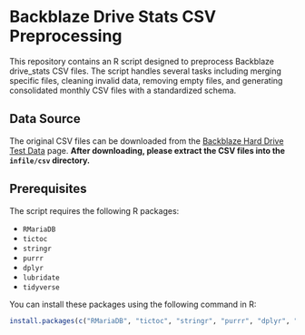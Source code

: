 # Backblaze Drive Stats CSV Preprocessing

This repository contains an R script designed to preprocess Backblaze drive_stats CSV files. The script handles several tasks including merging specific files, cleaning invalid data, removing empty files, and generating consolidated monthly CSV files with a standardized schema.

## Data Source

The original CSV files can be downloaded from the [Backblaze Hard Drive Test Data](https://www.backblaze.com/cloud-storage/resources/hard-drive-test-data/) page. **After downloading, please extract the CSV files into the `infile/csv` directory.**

## Prerequisites

The script requires the following R packages:

- `RMariaDB`
- `tictoc`
- `stringr`
- `purrr`
- `dplyr`
- `lubridate`
- `tidyverse`

You can install these packages using the following command in R:

```r
install.packages(c("RMariaDB", "tictoc", "stringr", "purrr", "dplyr", "lubridate", "tidyverse"))
